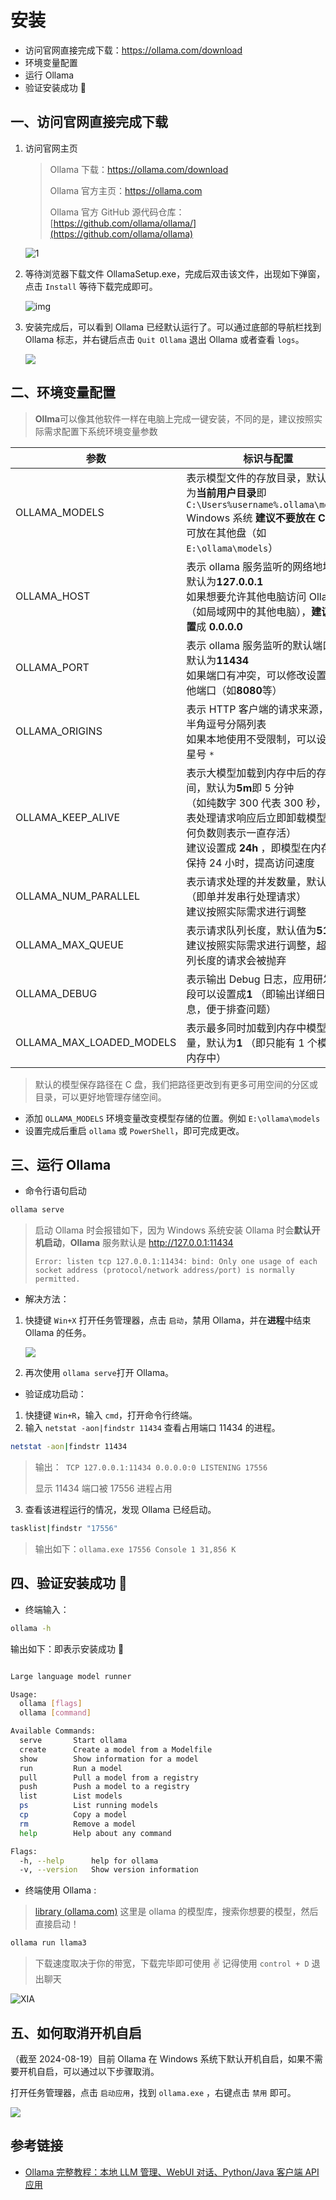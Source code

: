 # 安装

- 访问官网直接完成下载：<https://ollama.com/download>
- 环境变量配置
- 运行 Ollama
- 验证安装成功 🎉

## 一、访问官网直接完成下载

1. 访问官网主页

   > Ollama 下载：https://ollama.com/download
   >
   > Ollama 官方主页：https://ollama.com
   >
   > Ollama 官方 GitHub 源代码仓库：[https://github.com/ollama/ollama/](https://github.com/ollama/ollama)

   ![1](../images/C2-2-1.png)

2. 等待浏览器下载文件 OllamaSetup.exe，完成后双击该文件，出现如下弹窗，点击 `Install` 等待下载完成即可。

   ![img](../images/C2-2-2.png)

3. 安装完成后，可以看到 Ollama 已经默认运行了。可以通过底部的导航栏找到 Ollama 标志，并右键后点击 `Quit Ollama` 退出 Ollama 或者查看 `logs`。

   ![](../images/C2-2-3.png)

## 二、环境变量配置

> **Ollma**可以像其他软件一样在电脑上完成一键安装，不同的是，建议按照实际需求配置下系统环境变量参数

| 参数                     | 标识与配置                                                                                                                                                                                                               |
| ------------------------ | ------------------------------------------------------------------------------------------------------------------------------------------------------------------------------------------------------------------------ |
| OLLAMA_MODELS            | 表示模型文件的存放目录，默认目录为**当前用户目录**即 `C:\Users%username%.ollama\models`<br />Windows 系统 **建议不要放在 C 盘**，可放在其他盘（如 `E:\ollama\models`）                                                   |
| OLLAMA_HOST              | 表示 ollama 服务监听的网络地址，默认为**127.0.0.1** <br />如果想要允许其他电脑访问 Ollama（如局域网中的其他电脑），**建议设置**成 **0.0.0.0**                                                                            |
| OLLAMA_PORT              | 表示 ollama 服务监听的默认端口，默认为**11434** <br />如果端口有冲突，可以修改设置成其他端口（如**8080**等）                                                                                                             |
| OLLAMA_ORIGINS           | 表示 HTTP 客户端的请求来源，使用半角逗号分隔列表<br />如果本地使用不受限制，可以设置成星号 `*`                                                                                                                           |
| OLLAMA_KEEP_ALIVE        | 表示大模型加载到内存中后的存活时间，默认为**5m**即 5 分钟<br />（如纯数字 300 代表 300 秒，0 代表处理请求响应后立即卸载模型，任何负数则表示一直存活）<br />建议设置成 **24h** ，即模型在内存中保持 24 小时，提高访问速度 |
| OLLAMA_NUM_PARALLEL      | 表示请求处理的并发数量，默认为**1** （即单并发串行处理请求）<br />建议按照实际需求进行调整                                                                                                                               |
| OLLAMA_MAX_QUEUE         | 表示请求队列长度，默认值为**512** <br />建议按照实际需求进行调整，超过队列长度的请求会被抛弃                                                                                                                             |
| OLLAMA_DEBUG             | 表示输出 Debug 日志，应用研发阶段可以设置成**1** （即输出详细日志信息，便于排查问题）                                                                                                                                    |
| OLLAMA_MAX_LOADED_MODELS | 表示最多同时加载到内存中模型的数量，默认为**1** （即只能有 1 个模型在内存中）                                                                                                                                            |

> 默认的模型保存路径在 C 盘，我们把路径更改到有更多可用空间的分区或目录，可以更好地管理存储空间。

- 添加 `OLLAMA_MODELS` 环境变量改变模型存储的位置。例如 `E:\ollama\models`
- 设置完成后重启 `ollama` 或 `PowerShell`，即可完成更改。

## 三、运行 Ollama

- 命令行语句启动

```bash
ollama serve
```

> 启动 Ollama 时会报错如下，因为 Windows 系统安装 Ollama 时会**默认开机启动**，**Ollama** 服务默认是 http://127.0.0.1:11434
>
> `Error: listen tcp 127.0.0.1:11434: bind: Only one usage of each socket address (protocol/network address/port) is normally permitted.`

- 解决方法：

1. 快捷键 `Win+X` 打开任务管理器，点击 `启动`，禁用 Ollama，并在**进程**中结束 Ollama 的任务。

   ![](../images/C2-2-4.png)

2. 再次使用 `ollama serve`打开 Ollama。

- 验证成功启动：

1. 快捷键 `Win+R`，输入 `cmd`，打开命令行终端。
2. 输入 `netstat -aon|findstr 11434` 查看占用端口 11434 的进程。

```bash
netstat -aon|findstr 11434
```

> 输出：` TCP 127.0.0.1:11434 0.0.0.0:0 LISTENING 17556`
>
> 显示 11434 端口被 17556 进程占用

3. 查看该进程运行的情况，发现 Ollama 已经启动。

```bash
tasklist|findstr "17556"
```

> 输出如下：`ollama.exe 17556 Console 1 31,856 K`

## 四、验证安装成功 🎉

- 终端输入：

```bash
ollama -h
```

输出如下：即表示安装成功 🎉

```bash

Large language model runner

Usage:
  ollama [flags]
  ollama [command]

Available Commands:
  serve       Start ollama
  create      Create a model from a Modelfile
  show        Show information for a model
  run         Run a model
  pull        Pull a model from a registry
  push        Push a model to a registry
  list        List models
  ps          List running models
  cp          Copy a model
  rm          Remove a model
  help        Help about any command

Flags:
  -h, --help      help for ollama
  -v, --version   Show version information
```

- 终端使用 Ollama :

> [library (ollama.com)](https://ollama.com/library) 这里是 ollama 的模型库，搜索你想要的模型，然后直接启动！

```bash
ollama run llama3
```

> 下载速度取决于你的带宽，下载完毕即可使用 ✌ 记得使用 `control + D` 退出聊天

![XIA](../images/C2-2-5.png)

## 五、如何取消开机自启

（截至 2024-08-19）目前 Ollama 在 Windows 系统下默认开机自启，如果不需要开机自启，可以通过以下步骤取消。

打开任务管理器，点击 `启动应用`，找到 `ollama.exe` ，右键点击 `禁用` 即可。

![](../images/C2-2-6.png)

## 参考链接

- [Ollama 完整教程：本地 LLM 管理、WebUI 对话、Python/Java 客户端 API 应用](https://www.cnblogs.com/obullxl/p/18295202/NTopic2024071001)
